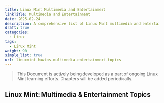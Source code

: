 ```yaml
---
title: Linux Mint Multimedia and Entertainment
linkTitle: Multimedia and Entertainment
date: 2025-02-24
description: A comprehensive list of Linux Mint multimedia and entertainment topics.
draft: true
categories:
  - Linux
tags:
  - Linux Mint
weight: 90
simple_list: true
url: linuxmint-howtos-multimedia-entertainment-topics
---
```


> This Document is actively being developed as a part of ongoing Linux Mint learning efforts. Chapters will be added periodically.

## Linux Mint: Multimedia & Entertainment Topics
